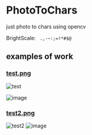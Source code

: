 # PhotoToChars
just photo to chars using opencv

BrightScale: ` .,-~:;=!*#$@`

## examples of work

### [test.png](test.png)

![test](https://user-images.githubusercontent.com/74505994/190511800-d1bb5c68-42bc-4d8c-b431-c8c12ce1c386.png)

![image](https://user-images.githubusercontent.com/74505994/190511897-99762235-aad1-4af9-8e64-0aa236e97d06.png)

### [test2.png](test2.png)
![test2](https://user-images.githubusercontent.com/74505994/190512275-55d81b43-fb8a-4f2c-8e5d-25cf81a5c05f.png)
![image](https://user-images.githubusercontent.com/74505994/190512355-7ca15b45-5c9d-4156-a2f3-9288b86a05bd.png)
